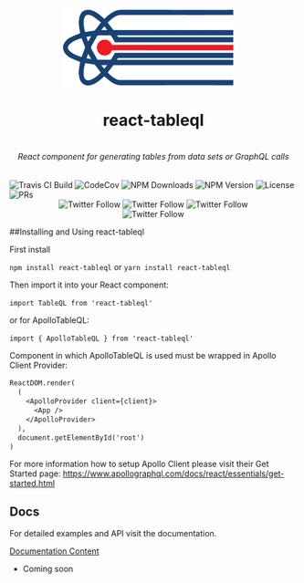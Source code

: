 <div style="width: 100%; display: flex; align-items: center; flex-direction: column;">
  <div><img alt="react-tableql logo" src="docs/media/react-tableql-logo.png" style="margin: 0 20px 0 0; width: 300px;"></div>
  <h1>react-tableql</h1>
  <h6>React component for generating tables from data sets or GraphQL calls</h6>
  <div>
    <img alt="Travis CI Build" src="https://travis-ci.com/Danilo-Zekovic/react-tableql.svg?branch=master">
    <img alt="CodeCov" src="https://codecov.io/gh/Danilo-Zekovic/react-tableql/branch/master/graph/badge.svg">
    <img alt="NPM Downloads" src="https://img.shields.io/npm/dm/react-tableql.svg">
    <img alt="NPM Version" src="https://img.shields.io/npm/v/react-tableql.svg?style=flat">
    <img alt="License" src="https://img.shields.io/badge/license-MIT-blue.svg">
    <img alt="PRs" src="https://img.shields.io/badge/PRs-welcome-brightgreen.svg">
  </div>
  <div>
    <img alt="Twitter Follow" src="https://img.shields.io/github/stars/Danilo-Zekovic/react-tableql.svg?style=social&label=Star">
    <img alt="Twitter Follow" src="https://img.shields.io/github/forks/Danilo-Zekovic/react-tableql.svg?style=social&label=Fork">
    <img alt="Twitter Follow" src="https://img.shields.io/github/watchers/Danilo-Zekovic/react-tableql.svg?style=social&label=Watch">
  </div>
  <div>
    <img alt="Twitter Follow" src="https://img.shields.io/twitter/follow/danilo_zekovic?label=Follow&style=social">
  </div>
</div>

##Installing and Using react-tableql

First install

`npm install react-tableql`
or
`yarn install react-tableql`

Then import it into your React component:

`import TableQL from 'react-tableql'`

or for ApolloTableQL:

`import { ApolloTableQL } from 'react-tableql'`

Component in which ApolloTableQL is used must be wrapped in Apollo Client Provider:

```
ReactDOM.render(
  (
    <ApolloProvider client={client}>
      <App />
    </ApolloProvider>
  ),
  document.getElementById('root')
)
```

For more information how to setup Apollo Client please visit their Get Started page: https://www.apollographql.com/docs/react/essentials/get-started.html

## Docs

For detailed examples and API visit the documentation.

[Documentation Content](docs/README.md)

- Coming soon
